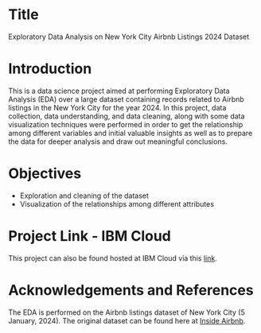# Title
Exploratory Data Analysis on New York City Airbnb Listings 2024 Dataset


# Introduction
This is a data science project aimed at performing Exploratory Data Analysis (EDA) over a large dataset containing records related to Airbnb listings in the New York City for the year 2024. In this project, data collection, data understanding, and data cleaning, along with some data visualization techniques were performed in order to get the relationship among different variables and initial valuable insights as well as to prepare the data for deeper analysis and draw out meaningful conclusions.


# Objectives
- Exploration and cleaning of the dataset
- Visualization of the relationships among different attributes


# Project Link - IBM Cloud
This project can also be found hosted at IBM Cloud via this [link](https://eu-de.dataplatform.cloud.ibm.com/analytics/notebooks/v2/fd159294-b920-4e45-bb16-3c1ea6a14d6d/view?access_token=521bc7236dc9aff72daeab56f6103919fd7e1daa008c1bbd4206910e2ec2189a&context=cpdaas).



# Acknowledgements and References
The EDA is performed on the Airbnb listings dataset of New York City (5 January, 2024).
The original dataset can be found here at [Inside Airbnb](https://insideairbnb.com/get-the-data/).
